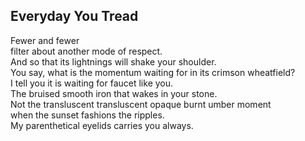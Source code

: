 Everyday You Tread
------------------
Fewer and fewer  
filter about another mode of respect.  
And so that its lightnings will shake your shoulder.  
You say, what is the momentum waiting for in its crimson wheatfield?  
I tell you it is waiting for faucet like you.  
The bruised smooth iron that wakes in your stone.  
Not the transluscent transluscent opaque burnt umber moment  
when the sunset fashions the ripples.  
My parenthetical eyelids carries you always.  
